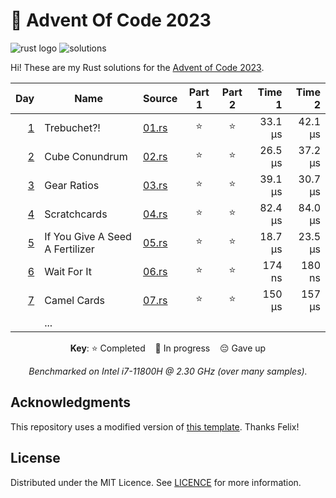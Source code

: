 # 🎄 Advent Of Code 2023

![rust logo][rust-badge] ![solutions][solutions-badge]

Hi! These are my Rust solutions for the [Advent of Code 2023][advent-of-code].

<div align="center">

|      Day | Name                            | Source       | Part 1 | Part 2 |  Time 1 |  Time 2 |
| -------: | ------------------------------- | ------------ | :----: | :----: | ------: | ------: |
| [1][p01] | Trebuchet?!                     | [01.rs][s01] |   ⭐   |   ⭐   | 33.1 µs | 42.1 µs |
| [2][p02] | Cube Conundrum                  | [02.rs][s02] |   ⭐   |   ⭐   | 26.5 µs | 37.2 µs |
| [3][p03] | Gear Ratios                     | [03.rs][s03] |   ⭐   |   ⭐   | 39.1 µs | 30.7 µs |
| [4][p04] | Scratchcards                    | [04.rs][s04] |   ⭐   |   ⭐   | 82.4 µs | 84.0 µs |
| [5][p05] | If You Give A Seed A Fertilizer | [05.rs][s05] |   ⭐   |   ⭐   | 18.7 µs | 23.5 µs |
| [6][p06] | Wait For It                     | [06.rs][s06] |   ⭐   |   ⭐   |  174 ns |  180 ns |
| [7][p07] | Camel Cards                     | [07.rs][s07] |   ⭐   |   ⭐   |  150 µs |  157 µs |
|          | ...                             |              |        |        |         |         |

**Key**: ⭐ Completed &nbsp;&nbsp; 🎁 In progress &nbsp;&nbsp; 😔 Gave up

_Benchmarked on Intel i7-11800H @ 2.30 GHz (over many samples)._

</div>

## Acknowledgments

This repository uses a modified version of [this template][template]. Thanks Felix!

## License

Distributed under the MIT Licence. See [LICENCE](LICENCE) for more information.

[rust-badge]: https://img.shields.io/badge/Rust-d55826?logo=rust&style=for-the-badge
[solutions-badge]: https://img.shields.io/badge/solutions-14/50-brightgreen?logo=star&style=for-the-badge
[advent-of-code]: https://adventofcode.com/
[rust]: https://www.rust-lang.org/
[template]: https://github.com/fspoettel/advent-of-code-rust
[p01]: https://adventofcode.com/2023/day/1
[p02]: https://adventofcode.com/2023/day/2
[p03]: https://adventofcode.com/2023/day/3
[p04]: https://adventofcode.com/2023/day/4
[p05]: https://adventofcode.com/2023/day/5
[p06]: https://adventofcode.com/2023/day/6
[p07]: https://adventofcode.com/2023/day/7
[s01]: src/bin/01.rs
[s02]: src/bin/02.rs
[s03]: src/bin/03.rs
[s04]: src/bin/04.rs
[s05]: src/bin/05.rs
[s06]: src/bin/06.rs
[s07]: src/bin/07.rs
